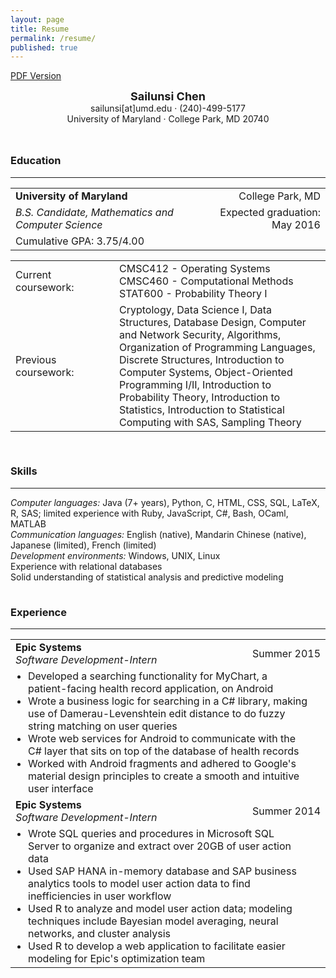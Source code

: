 ```yaml
---
layout: page
title: Resume
permalink: /resume/
published: true
---
```




<a href="{{ site.baseurl }}/assets/sailunsi-resume.pdf">PDF Version</a>

<div style = "text-align:center;margin-bottom:10px">
<span style="font-weight:bold; font-size:18px">Sailunsi Chen</span>
<br />
sailunsi[at]umd.edu &middot; (240)-499-5177
<br />
University of Maryland &middot; College Park, MD 20740
</div>

<div style = "height:15px"></div>

### Education
<hr />

<table style="width:100%">
  <tbody>
    <tr>
      <td><b>University of Maryland</b></td>
      <td style="text-align:right">College Park, MD</td>
    </tr>
    <tr>
      <td>
      <i>B.S. Candidate, Mathematics and Computer Science</i>
      </td>
      <td style="text-align:right">Expected graduation: May 2016</td>
    </tr>
    <tr>
      <td colspan="2">Cumulative GPA: 3.75/4.00</td>
    </tr>
  </tbody>
</table>

<table>
  <tbody>
    <tr>
      <td style="width:150px">Current coursework:</td>
      <td><ul style="list-style:none;margin:0;padding:0"><li>CMSC412 - Operating Systems</li><li>CMSC460 - Computational Methods</li><li>STAT600 - Probability Theory I</li></ul></td>
    </tr>
    <tr>
      <td>Previous coursework:</td>
      <td>Cryptology, Data Science I, Data Structures, Database Design, Computer and Network Security, Algorithms, Organization of Programming Languages, Discrete Structures, Introduction to Computer Systems, Object-Oriented Programming I/II, Introduction to Probability Theory, Introduction to Statistics, Introduction to Statistical Computing with SAS, Sampling Theory</td>
    </tr>
  </tbody>
</table>

<div style = "height:15px"></div>

### Skills
<hr />

<p style="margin:0;padding:0">
<i>Computer languages:</i> Java (7+ years), Python, C, HTML, CSS, SQL, LaTeX, R, SAS; limited experience with Ruby, JavaScript, C#, Bash, OCaml, MATLAB
<br />
<i>Communication languages:</i> English (native), Mandarin Chinese (native), Japanese (limited), French (limited)
<br />
<i>Development environments:</i> Windows, UNIX, Linux
<br />
Experience with relational databases
<br />
Solid understanding of statistical analysis and predictive modeling
</p>

<div style = "height:15px"></div>

### Experience
<hr />

<table>
  <tbody>
    <tr>
      <td>
      <b>Epic Systems</b>
      <br />
      <i>Software Development-Intern</i>
      </td>
      <td style="text-align:right">Summer 2015</td>
    </tr>
    <tr>
      <td colspan="2"><ul style="margin:0 20px;padding:0"><li>Developed a searching functionality for MyChart, a patient-facing health record application, on Android</li><li>Wrote a business logic for searching in a C# library, making use of Damerau-Levenshtein edit distance to do fuzzy string matching on user queries</li><li>Wrote web services for Android to communicate with the C# layer that sits on top of the database of health records</li><li>Worked with Android fragments and adhered to Google's material design principles to create a smooth and intuitive user interface</li></ul></td>
    </tr>
    <tr>
      <td>
      <b>Epic Systems</b>
      <br />
      <i>Software Development-Intern</i>
      </td>
      <td style="text-align:right">Summer 2014</td>
    </tr>
    <tr>
      <td colspan="2"><ul style="margin:0 20px;padding:0"><li>Wrote SQL queries and procedures in Microsoft SQL Server to organize and extract over 20GB of user action data</li><li>Used SAP HANA in-memory database and SAP business analytics tools to model user action data to find inefficiencies in user workflow</li><li>Used R to analyze and model user action data; modeling techniques include Bayesian model averaging, neural networks, and cluster analysis</li><li>Used R to develop a web application to facilitate easier modeling for Epic's optimization team</li></ul></td>
    </tr>
  </tbody>
</table>

